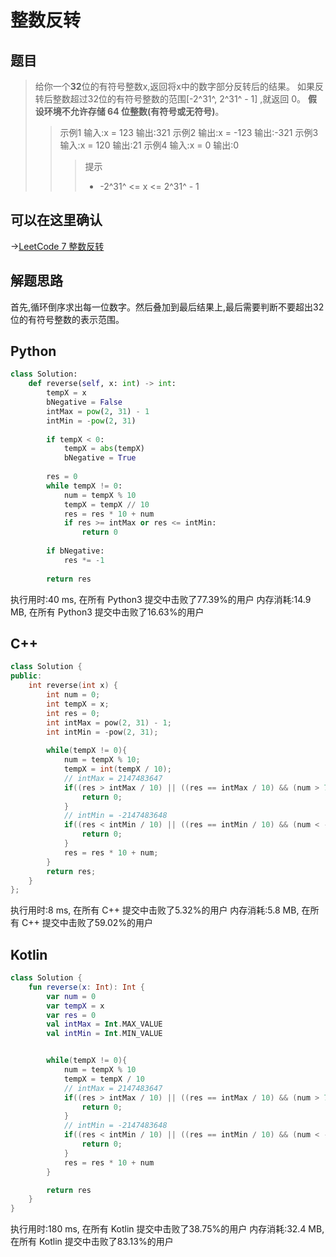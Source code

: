 # 整数反转
## 题目
> 给你一个**32**位的有符号整数x,返回将x中的数字部分反转后的结果。
> 如果反转后整数超过32位的有符号整数的范围\[-2^31^, 2^31^ - 1\] ,就返回 0。
> **假设环境不允许存储 64 位整数(有符号或无符号)**。
>> 示例1
>> 输入:x = 123
>> 输出:321
>> 示例2
>> 输出:x = -123
>> 输出:-321
>> 示例3
>> 输入:x = 120
>> 输出:21
>> 示例4
>> 输入:x = 0
>> 输出:0
>>> 提示
>>>* -2^31^ \<= x \<= 2^31^ - 1


## 可以在这里确认
->[LeetCode 7 整数反转](https://leetcode-cn.com/problems/reverse-integer/)


## 解题思路
首先,循环倒序求出每一位数字。然后叠加到最后结果上,最后需要判断不要超出32位的有符号整数的表示范围。

## Python

```python
class Solution:
    def reverse(self, x: int) -> int:
        tempX = x
        bNegative = False
        intMax = pow(2, 31) - 1
        intMin = -pow(2, 31)
        
        if tempX < 0:
            tempX = abs(tempX)
            bNegative = True
            
        res = 0
        while tempX != 0:
            num = tempX % 10
            tempX = tempX // 10
            res = res * 10 + num
            if res >= intMax or res <= intMin:
                return 0
            
        if bNegative:
            res *= -1
            
        return res
```
执行用时:40 ms, 在所有 Python3 提交中击败了77.39%的用户
内存消耗:14.9 MB, 在所有 Python3 提交中击败了16.63%的用户

## C++

```cpp
class Solution {
public:
    int reverse(int x) {
        int num = 0;
        int tempX = x;
        int res = 0;
        int intMax = pow(2, 31) - 1;
        int intMin = -pow(2, 31);
        
        while(tempX != 0){
            num = tempX % 10;
            tempX = int(tempX / 10);
            // intMax = 2147483647
            if((res > intMax / 10) || ((res == intMax / 10) && (num > 7))){
                return 0;
            }
            // intMin = -2147483648
            if((res < intMin / 10) || ((res == intMin / 10) && (num < -8))){
                return 0;
            }
            res = res * 10 + num;
        }
        return res;
    }
};
```

执行用时:8 ms, 在所有 C++ 提交中击败了5.32%的用户
内存消耗:5.8 MB, 在所有 C++ 提交中击败了59.02%的用户

## Kotlin

```kotlin
class Solution {
    fun reverse(x: Int): Int {
        var num = 0
        var tempX = x
        var res = 0
        val intMax = Int.MAX_VALUE
        val intMin = Int.MIN_VALUE


        while(tempX != 0){
            num = tempX % 10
            tempX = tempX / 10
            // intMax = 2147483647
            if((res > intMax / 10) || ((res == intMax / 10) && (num > 7))){
                return 0;
            }
            // intMin = -2147483648
            if((res < intMin / 10) || ((res == intMin / 10) && (num < -8))){
                return 0;
            }
            res = res * 10 + num
        }

        return res
    }
}
```

执行用时:180 ms, 在所有 Kotlin 提交中击败了38.75%的用户
内存消耗:32.4 MB, 在所有 Kotlin 提交中击败了83.13%的用户
